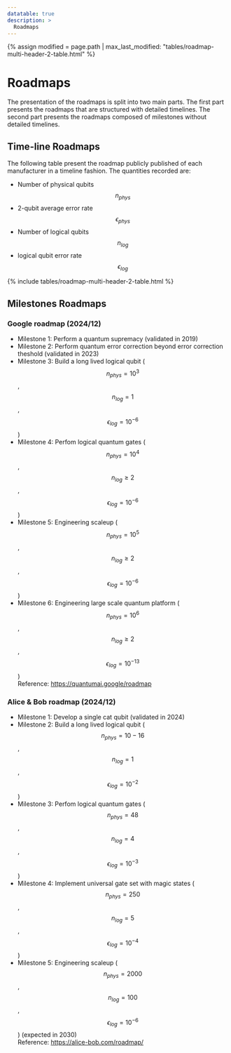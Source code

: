 ```yaml
---
datatable: true
description: >
  Roadmaps
---
```

{% assign modified = page.path | max_last_modified: "tables/roadmap-multi-header-2-table.html" %}

# Roadmaps

The presentation of the roadmaps is split into two main parts. The first part presents the roadmaps that are structured with detailed timelines. The second part presents the roadmaps composed of milestones without detailed timelines.

## Time-line Roadmaps

The following table present the roadmap publicly published of each manufacturer in a timeline fashion. The quantities recorded are:
- Number of physical qubits $$n_{phys}$$  
- 2-qubit average error rate $$\epsilon_{phys}$$  
- Number of logical qubits $$n_{log}$$  
- logical qubit error rate $$\epsilon_{log}$$  

{% include tables/roadmap-multi-header-2-table.html %}

<script type="text/javascript">
    $(document).ready(function() {
      $('.roadmap-multi-header-2-table').DataTable(
        {
          "bAutoWidth": true,
          "pageLength": 10,
          "drawCallback": function(settings){ 
            MathJax.Hub.Queue(["Typeset", MathJax.Hub]); 
          }
        } 
      );
    });
</script>

## Milestones Roadmaps

### Google roadmap (2024/12)

- Milestone 1: Perform a quantum supremacy (validated in 2019)
- Milestone 2: Perform quantum error correction beyond error correction theshold (validated in 2023)
- Milestone 3: Build a long lived logical qubit ($$n_{phys}=10^3$$, $$n_{log}=1$$, $$\epsilon_{log}=10^{-6}$$)
- Milestone 4: Perfom logical quantum gates ($$n_{phys}=10^4$$, $$n_{log} \ge 2$$, $$\epsilon_{log}=10^{-6}$$)
- Milestone 5: Engineering scaleup ($$n_{phys}=10^5$$, $$n_{log} \ge 2$$, $$\epsilon_{log}=10^{-6}$$)
- Milestone 6: Engineering large scale quantum platform ($$n_{phys}=10^6$$, $$n_{log} \ge 2$$, $$\epsilon_{log}=10^{-13}$$)  
Reference: <a href="https://quantumai.google/roadmap" target="_blank">https://quantumai.google/roadmap</a>


### Alice & Bob roadmap (2024/12)

- Milestone 1: Develop a single cat qubit (validated in 2024)
- Milestone 2: Build a long lived logical qubit ($$n_{phys}=10-16$$, $$n_{log}=1$$, $$\epsilon_{log}=10^{-2}$$)
- Milestone 3: Perfom logical quantum gates ($$n_{phys}=48$$, $$n_{log}=4$$, $$\epsilon_{log}=10^{-3}$$)
- Milestone 4: Implement universal gate set with magic states ($$n_{phys}=250$$, $$n_{log} = 5$$, $$\epsilon_{log}=10^{-4}$$)
- Milestone 5: Engineering scaleup ($$n_{phys}=2000$$, $$n_{log} = 100$$, $$\epsilon_{log}=10^{-6}$$) (expected in 2030)  
Reference: <a href="https://alice-bob.com/roadmap/" target="_blank">https://alice-bob.com/roadmap/</a>